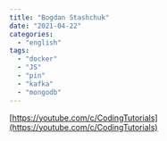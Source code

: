 ```yaml
---
title: "Bogdan Stashchuk"
date: "2021-04-22"
categories:
  - "english"
tags:
  - "docker"
  - "JS"
  - "pin"
  - "kafka"
  - "mongodb"
---
```


[https://youtube.com/c/CodingTutorials](https://youtube.com/c/CodingTutorials)
